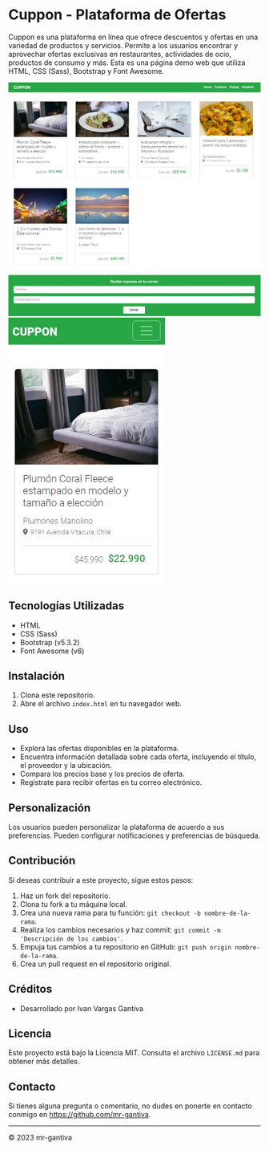 # Cuppon - Plataforma de Ofertas

Cuppon es una plataforma en línea que ofrece descuentos y ofertas en una variedad de productos y servicios. Permite a los usuarios encontrar y aprovechar ofertas exclusivas en restaurantes, actividades de ocio, productos de consumo y más. Esta es una página demo web que utiliza HTML, CSS (Sass), Bootstrap y Font Awesome.

![Vista Desktop](./assets/img/landing_cuppon.webp)
![Vista Mobile](./assets/img/landing_cuppon_mobile.webp)

## Tecnologías Utilizadas

- HTML
- CSS (Sass)
- Bootstrap (v5.3.2)
- Font Awesome (v6)

## Instalación

1. Clona este repositorio.
2. Abre el archivo `index.html` en tu navegador web.

## Uso

- Explora las ofertas disponibles en la plataforma.
- Encuentra información detallada sobre cada oferta, incluyendo el título, el proveedor y la ubicación.
- Compara los precios base y los precios de oferta.
- Regístrate para recibir ofertas en tu correo electrónico.

## Personalización

Los usuarios pueden personalizar la plataforma de acuerdo a sus preferencias. Pueden configurar notificaciones y preferencias de búsqueda.

## Contribución

Si deseas contribuir a este proyecto, sigue estos pasos:

1. Haz un fork del repositorio.
2. Clona tu fork a tu máquina local.
3. Crea una nueva rama para tu función: `git checkout -b nombre-de-la-rama`.
4. Realiza los cambios necesarios y haz commit: `git commit -m 'Descripción de los cambios'`.
5. Empuja tus cambios a tu repositorio en GitHub: `git push origin nombre-de-la-rama`.
6. Crea un pull request en el repositorio original.

## Créditos

- Desarrollado por Ivan Vargas Gantiva

## Licencia

Este proyecto está bajo la Licencia MIT. Consulta el archivo `LICENSE.md` para obtener más detalles.

## Contacto

Si tienes alguna pregunta o comentario, no dudes en ponerte en contacto conmigo en https://github.com/mr-gantiva.

---

© 2023 mr-gantiva
